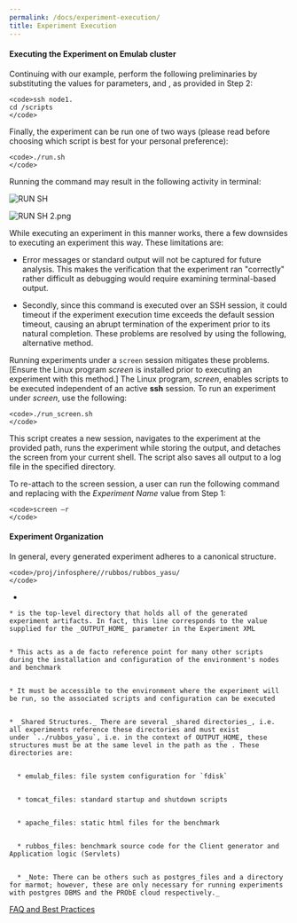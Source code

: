 ```yaml
---
permalink: /docs/experiment-execution/
title: Experiment Execution
---
```


#### Executing the Experiment on Emulab cluster


Continuing with our example, perform the following preliminaries by substituting the values for parameters, and , as provided in Step 2:

    
    <code>ssh node1.  
    cd /scripts  
    </code>


Finally, the experiment can be run one of two ways (please read before choosing which script is best for your personal preference):

    
    <code>./run.sh
    </code>


Running the command may result in the following activity in terminal:

![RUN SH](https://gtelbatutorial.files.wordpress.com/2018/04/run-sh.png)

![RUN SH 2.png](https://gtelbatutorial.files.wordpress.com/2018/04/run-sh-2.png)

While executing an experiment in this manner works, there a few downsides to executing an experiment this way. These limitations are:



	
  * Error messages or standard output will not be captured for future analysis. This makes the verification that the experiment ran "correctly" rather difficult as debugging would require examining terminal-based output.

	
  * Secondly, since this command is executed over an SSH session, it could timeout if the experiment execution time exceeds the default session timeout, causing an abrupt termination of the experiment prior to its natural completion. These problems are resolved by using the following, alternative method.


Running experiments under a `screen` session mitigates these problems. [Ensure the Linux program _screen_ is installed prior to executing an experiment with this method.] The Linux program, _screen_, enables scripts to be executed independent of an active **ssh** session. To run an experiment under _screen_, use the following:

    
    <code>./run_screen.sh
    </code>


This script creates a new session, navigates to the experiment at the provided path, runs the experiment while storing the output, and detaches the screen from your current shell. The script also saves all output to a log file in the specified directory.

To re-attach to the screen session, a user can run the following command and replacing with the _Experiment Name_ value from Step 1:

    
    <code>screen –r 
    </code>




#### [](https://github.com/coc-gatech-newelba/coc-gatech-newelba.github.io/wiki/Tutorial:-Bootstrap-&-Experiment-Execution-(alpha)#experiment-organization)Experiment Organization


In general, every generated experiment adheres to a canonical structure.

    
    <code>/proj/infosphere//rubbos/rubbos_yasu/  
    </code>





	
  * 

	
    * is the top-level directory that holds all of the generated experiment artifacts. In fact, this line corresponds to the value supplied for the _OUTPUT_HOME_ parameter in the Experiment XML

	
    * This acts as a de facto reference point for many other scripts during the installation and configuration of the environment's nodes and benchmark

	
    * It must be accessible to the environment where the experiment will be run, so the associated scripts and configuration can be executed

	
    * _Shared Structures._ There are several _shared directories_, i.e. all experiments reference these directories and must exist under `../rubbos_yasu`, i.e. in the context of OUTPUT_HOME, these structures must be at the same level in the path as the . These directories are:

	
      * emulab_files: file system configuration for `fdisk`

	
      * tomcat_files: standard startup and shutdown scripts

	
      * apache_files: static html files for the benchmark

	
      * rubbos_files: benchmark source code for the Client generator and Application logic (Servlets)

	
      * _Note: There can be others such as postgres_files and a directory for marmot; however, these are only necessary for running experiments with postgres DBMS and the PRObE cloud respectively._








[FAQ and Best Practices](https://gtelbatutorial.wordpress.com/faqs/)
